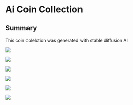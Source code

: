 # Ai Coin Collection

## Summary
This coin colelction was generated with stable diffusion AI

![](https://hackmd.io/_uploads/Byyr5AYyo.png)

![](https://hackmd.io/_uploads/HJUSY0FJs.png)

![](https://hackmd.io/_uploads/rJsBK0FJs.png)

![](https://hackmd.io/_uploads/Bkk8tAFki.png)

![](https://hackmd.io/_uploads/BJX8F0tkj.png)

![](https://hackmd.io/_uploads/rkjIKRY1i.png)
